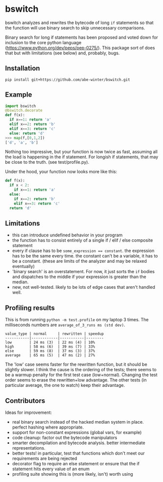 # bswitch

bswitch analyzes and rewrites the bytecode of long `if` statements so that the function will use binary search to skip unnecessary comparisons.

Binary search for long if statements has been proposed and voted down for inclusion to the core python language (https://www.python.org/dev/peps/pep-0275/). This package sort of does that but with limitations (see below) and, probably, bugs.

## Installation

`pip install git+https://github.com/abe-winter/bswitch.git`

## Example

```python
import bswitch
@bswitch.decorate
def f(x):
  if x==1: return 'a'
  elif x==2: return 'b'
  elif x==3: return 'c'
  else: return 'd'
>>> map(f,[0,1,2])
['d', 'a', 'b']
```

Nothing too impressive, but your function is now twice as fast, assuming all the load is happening in the if statement. For longish if statements, that may be close to the truth. (see test/profile.py).

Under the hood, your function now looks more like this:

```python
def f(x):
  if x < 2:
    if x==1: return 'a'
  else:
    if x==2: return 'b'
    elif x==3: return 'c'
  return 'd'
```

## Limitations

* this can introduce undefined behavior in your program
* the function has to consist entirely of a single if / elif / else composite statement
* every if clause has to be `some_expression == constant`. the expression has to be the same every time. the constant can't be a variable, it has to be a constant. (these are limits of the analyzer and may be relaxed eventually)
* 'binary search' is an overstatement. For now, it just sorts the `if` bodies and dispatches to the middle if your expression is greater than the median.
* new, not well-tested. likely to be lots of edge cases that aren't handled well.

## Profiling results

This is from running `python -m test.profile` on my laptop 3 times. The milliseconds numbers are `average_of_3_runs ms (std dev)`.
```
value_type | normal     | rewritten | speedup
-----------|------------|-----------|--------
low        | 24 ms (3)  | 22 ms (4) | 10%
high       | 58 ms (6)  | 39 ms (7) | 33%
else       | 59 ms (8)  | 37 ms (3) | 37%
average    | 65 ms (5)  | 47 ms (2) | 27%
```
The 'low' case seems faster for the rewritten function, but it should be slightly slower. I think the cause is the ordering of the tests; there seems to be a warmup penalty for the first test case (low+normal). Changing the test order seems to erase the rewritten+low advantage. The other tests (in particular average, the one to watch) keep their advantage.

## Contributors

Ideas for improvement:

* real binary search instead of the hacked median system in place. perfect hashing where appropriate.
* support for non-constant expressions (global vars, for example)
* code cleanup: factor out the bytecode manipulators
* smarter decompilation and bytecode analysis. better intermediate representations.
* better tests! in particular, test that functions which don't meet our requirements are being rejected
* decorator flag to require an else statement or ensure that the if statement hits every value of an enum
* profiling suite showing this is (more likely, isn't) worth using
